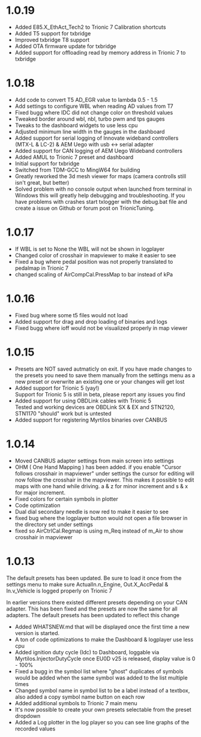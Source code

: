 # 1.0.19

- Added E85.X_EthAct_Tech2 to Trionic 7 Calibration shortcuts
- Added T5 support for txbridge
- Improved txbridge T8 support
- Added OTA firmware update for txbridge
- Added support for offloading read by memory address in Trionic 7 to txbridge

# 1.0.18

- Add code to convert T5 AD_EGR value to lambda 0.5 - 1.5
- Add settings to configure WBL when reading AD values from T7
- Fixed bugg where IDC did not change color on threshold values
- Tweaked border around wbl, nbl, turbo pwm and tps gauges
- Tweaks to the dashboard widgets to use less cpu
- Adjusted minimum line width in the gauges in the dashboard
- Added support for serial logging of Innovate wideband controllers (MTX-L & LC-2) & AEM Uego with usb <-> serial adapter
- Added support for CAN logging of AEM Uego Wideband controllers
- Added AMUL to Trionic 7 preset and dashboard
- Initial support for txbridge
- Switched from TDM-GCC to MingW64 for building
- Greatly reworked the 3d mesh viewer for maps (camera controlls still isn't great, but better)
- Solved problem with no console output when launched from terminal in Windows
  this will greatly help debugging and troubleshooting. If you have problems with crashes
  start txlogger with the debug.bat file and create a issue on Github or forum post on TrionicTuning.

# 1.0.17

- If WBL is set to None the WBL will not be shown in logplayer
- Changed color of crosshair in mapviewer to make it easier to see
- Fixed a bug where pedal position was not properly translated to pedalmap in Trionic 7
- changed scaling of AirCompCal.PressMap to bar instead of kPa

# 1.0.16

- Fixed bug where some t5 files would not load
- Added support for drag and drop loading of binaries and logs
- Fixed bugg where ioff would not be visualized properly in map viewer

# 1.0.15

- Presets are NOT saved autmaticly on exit. If you have made changes to the presets you need to save them manually from the settings menu as a new preset or overwrite an existing one or your changes will get lost
- Added support for Trionic 5 (yay!)  
  Support for Trionic 5 is still in beta, please report any issues you find
- Added support for using OBDLink cables with Trionic 5  
  Tested and working devices are OBDLink SX & EX and STN2120, STN1170 "should" work but is untested
- Added support for registering Myrtilos binaries over CANBUS

# 1.0.14

- Moved CANBUS adapter settings from main screen into settings
- OHM ( One Hand Mapping ) has been added. if you enable "Cursor follows crosshair in mapviewer" under settings the cursor for editing will now follow the crosshair in the mapviewer. This makes it possible to edit maps with one hand while driving. a & z for minor increment and s & x for major increment.
- Fixed colors for certain symbols in plotter
- Code optimization
- Dual dial secondary needle is now red to make it easier to see
- fixed bug where the logplayer button would not open a file browser in the directory set under settings
- fixed so AirCtrlCal.Regmap is using m_Req instead of m_Air to show crosshair in mapviewer

# 1.0.13

The default presets has been updated. Be sure to load it once from the settings menu to make sure ActualIn.n_Engine, Out.X_AccPedal & In.v_Vehicle is logged properly on Trionic 7

In earlier versions there existed different presets depending on your CAN adapter. This has been fixed and the presets are now the same for all adapters. The default presets has been updated to reflect this change

- Added WHATSNEW.md that will be displayed once the first time a new version is started.
- A ton of code optimizations to make the Dashboard & logplayer use less cpu
- Added ignition duty cycle (Idc) to Dashboard, loggable via Myrtilos.InjectorDutyCycle once EU0D v25 is released, display value is 0 - 100%
- Fixed a bugg in the symbol list where "ghost" duplicates of symbols would be added when the same symbol was added to the list multiple times
- Changed symbol name in symbol list to be a label instead of a textbox, also added a copy symbol name button on each row
- Added additional symbols to Trionic 7 main menu
- It's now possible to create your own presets selectable from the preset dropdown
- Added a Log plotter in the log player so you can see line graphs of the recorded values
